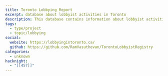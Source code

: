 ```yaml
---
title: Toronto Lobbying Report
excerpt: database about lobbyist activities in Toronto
description: This database contains information about lobbyist activities in Toronto, including subject matters, registrants, beneficiaries, firms, communications, and more. Use this tool to explore relationships between lobbyists, their clients, and government officials.
tags:
  - type/project
  - topic/lobbying
social:
  website: https://lobbyingintoronto.ca/
  github: https://github.com/RamVasuthevan/TorontoLobbyistRegistry
categories:
  - unknown
hacknight:
  - "[[457]]"
---
```

